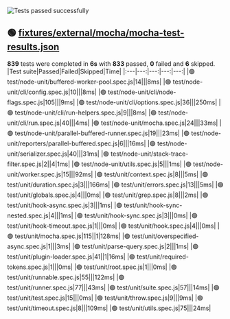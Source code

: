![Tests passed successfully](https://img.shields.io/badge/tests-833%20passed%2C%206%20skipped-success)
## 🟢 <a id="user-content-r0" href="#user-content-r0">fixtures/external/mocha/mocha-test-results.json</a>
**839** tests were completed in **6s** with **833** passed, **0** failed and **6** skipped.
|Test suite|Passed|Failed|Skipped|Time|
|:---|---:|---:|---:|---:|
|🟢 test/node-unit/buffered-worker-pool.spec.js|14|||8ms|
|🟢 test/node-unit/cli/config.spec.js|10|||8ms|
|🟢 test/node-unit/cli/node-flags.spec.js|105|||9ms|
|🟢 test/node-unit/cli/options.spec.js|36|||250ms|
|🟢 test/node-unit/cli/run-helpers.spec.js|9|||8ms|
|🟢 test/node-unit/cli/run.spec.js|40|||4ms|
|🟢 test/node-unit/mocha.spec.js|24|||33ms|
|🟢 test/node-unit/parallel-buffered-runner.spec.js|19|||23ms|
|🟢 test/node-unit/reporters/parallel-buffered.spec.js|6|||16ms|
|🟢 test/node-unit/serializer.spec.js|40|||31ms|
|🟢 test/node-unit/stack-trace-filter.spec.js|2||4|1ms|
|🟢 test/node-unit/utils.spec.js|5|||1ms|
|🟢 test/node-unit/worker.spec.js|15|||92ms|
|🟢 test/unit/context.spec.js|8|||5ms|
|🟢 test/unit/duration.spec.js|3|||166ms|
|🟢 test/unit/errors.spec.js|13|||5ms|
|🟢 test/unit/globals.spec.js|4|||0ms|
|🟢 test/unit/grep.spec.js|8|||2ms|
|🟢 test/unit/hook-async.spec.js|3|||1ms|
|🟢 test/unit/hook-sync-nested.spec.js|4|||1ms|
|🟢 test/unit/hook-sync.spec.js|3|||0ms|
|🟢 test/unit/hook-timeout.spec.js|1|||0ms|
|🟢 test/unit/hook.spec.js|4|||0ms|
|🟢 test/unit/mocha.spec.js|115||1|128ms|
|🟢 test/unit/overspecified-async.spec.js|1|||3ms|
|🟢 test/unit/parse-query.spec.js|2|||1ms|
|🟢 test/unit/plugin-loader.spec.js|41||1|16ms|
|🟢 test/unit/required-tokens.spec.js|1|||0ms|
|🟢 test/unit/root.spec.js|1|||0ms|
|🟢 test/unit/runnable.spec.js|55|||122ms|
|🟢 test/unit/runner.spec.js|77|||43ms|
|🟢 test/unit/suite.spec.js|57|||14ms|
|🟢 test/unit/test.spec.js|15|||0ms|
|🟢 test/unit/throw.spec.js|9|||9ms|
|🟢 test/unit/timeout.spec.js|8|||109ms|
|🟢 test/unit/utils.spec.js|75|||24ms|